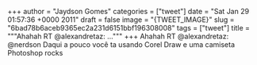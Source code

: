 
+++
author = "Jaydson Gomes"
categories = ["tweet"]
date = "Sat Jan 29 01:57:36 +0000 2011"
draft = false
image = "{TWEET_IMAGE}"
slug = "6bad78b6aceb9365ec2a231d6151bbf196308008"
tags = ["tweet"]
title = """Ahahah RT @alexandretaz: ..."""
+++
Ahahah RT @alexandretaz: @nerdson  Daqui a pouco você ta usando Corel Draw e uma camiseta Photoshop rocks
